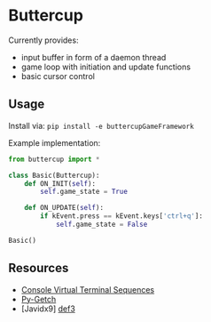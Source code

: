 Buttercup
===
Currently provides:
+ input buffer in form of a daemon thread
+ game loop with initiation and update functions
+ basic cursor control

Usage
---
Install via: `pip install -e buttercupGameFramework`

Example implementation:
```python
from buttercup import *

class Basic(Buttercup):
	def ON_INIT(self):
		self.game_state = True

	def ON_UPDATE(self):
		if kEvent.press == kEvent.keys['ctrl+q']:
			self.game_state = False

Basic()
```

Resources
---
- [Console Virtual Terminal Sequences][def]
- [Py-Getch][def2]
- [Javidx9] [def3]


[def]: https://learn.microsoft.com/en-us/windows/console/console-virtual-terminal-sequences
[def2]: https://github.com/joeyespo/py-getch
[def3]: https://github.com/OneLoneCoder/Javidx9/tree/master/ConsoleGameEngine

